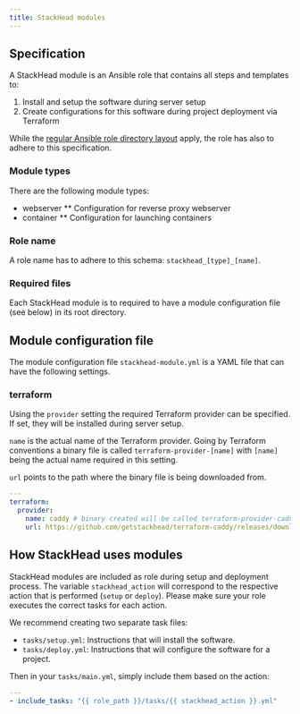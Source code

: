 ```yaml
---
title: StackHead modules
---
```


## Specification

A StackHead module is an Ansible role that contains all steps and templates to:

1. Install and setup the software during server setup
2. Create configurations for this software during project deployment via Terraform

While the [regular Ansible role directory layout](https://docs.ansible.com/ansible/latest/user_guide/playbooks_best_practices.html#directory-layout) apply,
the role has also to adhere to this specification.

### Module types

There are the following module types:

* webserver
** Configuration for reverse proxy webserver
* container
** Configuration for launching containers

### Role name

A role name has to adhere to this schema: `stackhead_[type]_[name]`.

### Required files

Each StackHead module is to required to have a module configuration file (see below) in its root directory.

## Module configuration file

The module configuration file `stackhead-module.yml` is a YAML file that can have the following settings.

### terraform

Using the `provider` setting the required Terraform provider can be specified.
If set, they will be installed during server setup.

`name` is the actual name of the Terraform provider.
Going by Terraform conventions a binary file is called `terraform-provider-[name]` with `[name]` being the actual name required in this setting.

`url` points to the path where the binary file is being downloaded from.

```yaml
---
terraform:
  provider:
    name: caddy # binary created will be called terraform-provider-caddy
    url: https://github.com/getstackhead/terraform-caddy/releases/download/v1.0.0/terraform-provider-caddy
```

## How StackHead uses modules

StackHead modules are included as role during setup and deployment process.
The variable `stackhead_action` will correspond to the respective action that is performed (`setup` or `deploy`).
Please make sure your role executes the correct tasks for each action.

We recommend creating two separate task files:

* `tasks/setup.yml`: Instructions that will install the software.
* `tasks/deploy.yml`: Instructions that will configure the software for a project.

Then in your `tasks/main.yml`, simply include them based on the action:

```yaml
---
- include_tasks: "{{ role_path }}/tasks/{{ stackhead_action }}.yml"
```